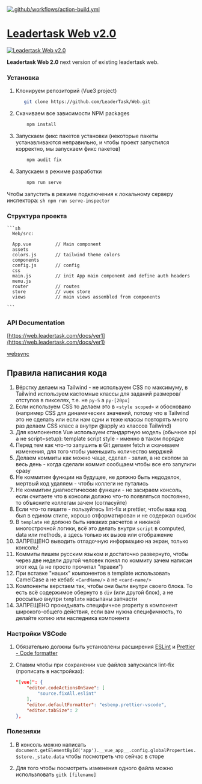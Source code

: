 [![.github/workflows/action-build.yml](https://github.com/LeaderTask/Web/actions/workflows/action-build.yml/badge.svg?branch=projects-and-emps&event=push)](https://github.com/LeaderTask/Web/actions/workflows/action-build.yml)
# [Leadertask Web v2.0](https://app.leadertask.ru)

[![Leadertask Web v2.0](images/leadertask_web2.png)](https://app.leadertask.ru)

**Leadertask Web 2.0** next version of existing leadertask web.

### Установка

1. Клонируем репозиторий (Vue3 project)
   ```sh
      git clone https://github.com/LeaderTask/Web.git
    ```
2. Скачиваем все зависимости NPM packages
    ```sh
        npm install
    ```
3. Запускаем фикс пакетов установки (некоторые пакеты устанавливаются неправильно, и чтобы проект запустился корректно, мы запускаем фикс пакетов)
    ```sh
        npm audit fix
    ```
4. Запускаем в режиме разработки
    ```sh
        npm run serve 
    ```

Чтобы запустить в режиме подключения к локальному серверу инспектора:
    ```sh
        npm run serve-inspector 
    ```

### Структура проекта 
    ```sh
      Web/src:

      App.vue         // Main component
      assets
      colors.js       // tailwind theme colors 
      components      
      config.js       // config
      css
      main.js         // init App main component and define auth headers
      menu.js         
      router          // routes
      store           // vuex store
      views           // main views assembled from components

    ```
### API Documentation 
[https://web.leadertask.com/docs/ver1](https://web.leadertask.com/docs/ver1)

[websync](http://docs.frozenmountain.com/websync4/index.html#class=websync-getting-started-creating-a-client-30_javascript)

## Правила написания кода

1. Вёрстку делаем на Tailwind - не используем CSS по максимуму, в Tailwind используем кастомные классы для заданий размеров/отступов в пикселях, т.е. не `py-5` а `py-[20px]`
2. Если используем CSS то делаем это в `<style scoped>` и обосновано (например CSS для динамических значений, потому что в Tailwind это не сделать или если нам одни и теже классы повторять много раз делаем CSS класс а внутри @apply из классов Tailwind)
3. Для компонентов Vue используем стандартную модель (обычное api а не script=setup): template script style - именно в таком порядке
4. Перед тем как что-то запушить в Git делаем fetch и скачиваем изменения, для того чтобы уменьшить количество мерджей
5. Делаем коммиты как можно чаще, сделал - залил, а не скопом за весь день - когда сделали коммит сообщаем чтобы все его запулили сразу
6. Не коммитим функции на будущее, не должно быть недоделок, мертвый код удаляем - чтобы коллеги не путались
7. Не коммитим диагностические функции - не засираем консоль, если считаете что в консоли должно что-то появляться постоянно, то объясните коллегам зачем (согласуйте)
8. Если что-то пишите - пользуйтесь lint-fix и prettier, чтобы ваш код был в едином стиле, хорошо отформатирован и не содержал ошибок
9. В `template` не должно быть никаких расчетов и никакой многострочной логики, всё это делать внутри `script` в computed, data или methods, а здесь только их вызов или отображение
10. ЗАПРЕЩЕНО выводить отладочную информацию на экран, только консоль!
11. Коммиты пишем русским языком и достаточно развернуто, чтобы через две недели другой человек понял по коммиту зачем написан этот код (а не просто прочитал "правки")
12. При вставке "наших" компонентов в template использовать CamelCase а не кебаб: `<CardName/>` а не `<card-name/>`
13. Компоненты верстаем так, чтобы они были внутри своего блока. То есть всё содержимое обернуто в `div` (или другой блок), а не россыпью внутри `template` насыпаны запчасти
14. ЗАПРЕЩЕНО прокидывать специфичное property в компонент широкого-общего действия, если вам нужна специфичность, то делайте копию или наследника компонента

### Настройки VSCode

1. Обязательно должны быть установлены расширения [ESLint](https://marketplace.visualstudio.com/items?itemName=dbaeumer.vscode-eslint) и [Prettier - Code formatter](https://marketplace.visualstudio.com/items?itemName=esbenp.prettier-vscode)

2. Ставим чтобы при сохранении vue файлов запускался lint-fix (прописать в настройках):
    ```json
    "[vue]": {
        "editor.codeActionsOnSave": [
            "source.fixAll.eslint"
        ],
        "editor.defaultFormatter": "esbenp.prettier-vscode",
        "editor.tabSize": 2
    },
    ```

### Полезняхи

1. В консоль можно написать `document.getElementById('app').__vue_app__.config.globalProperties.$store._state.data`
чтобы посмотреть что сейчас в сторе

2. Для того чтобы посмотреть изменения одного файла можно использловать `gitk [filename]` 
